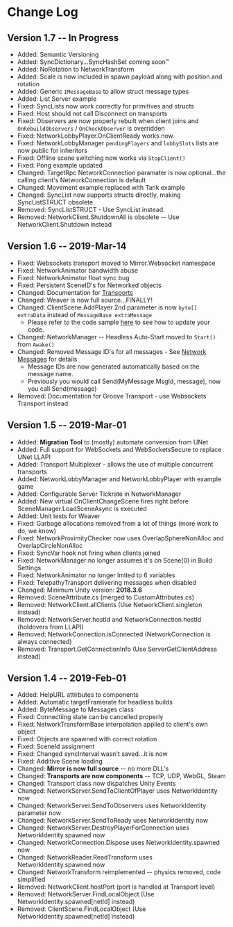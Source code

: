 # Change Log

## Version 1.7 -- In Progress

- Added: Semantic Versioning
- Added: SyncDictionary...SyncHashSet coming soon™
- Added: NoRotation to NetworkTransform
- Added: Scale is now included in spawn payload along with position and rotation
- Added: Generic `IMessageBase` to allow struct message types
- Added: List Server example
- Fixed: SyncLists now work correctly for primitives and structs
- Fixed: Host should not call Disconnect on transports
- Fixed: Observers are now properly rebuilt when client joins and `OnRebuildObservers` / `OnCheckObserver` is overridden
- Fixed: NetworkLobbyPlayer.OnClientReady works now
- Fixed: NetworkLobbyManager `pendingPlayers` and `lobbySlots` lists are now public for inheritors
- Fixed: Offline scene switching now works via `StopClient()`
- Fixed: Pong example updated
- Changed: TargetRpc NetworkConnection paramater is now optional...the calling client's NetworkConnection is default
- Changed: Movement example replaced with Tank example
- Changed: SyncList now supports structs directly, making SyncListSTRUCT obsolete.
- Removed: SyncListSTRUCT - Use SyncList instead.
- Removed: NetworkClient.ShutdownAll is obsolete -- Use NetworkClient.Shutdown instead

## Version 1.6 -- 2019-Mar-14

- Fixed: Websockets transport moved to Mirror.Websocket namespace
- Fixed: NetworkAnimator bandwidth abuse
- Fixed: NetworkAnimator float sync bug
- Fixed: Persistent SceneID's for Networked objects
- Changed: Documentation for [Transports](../Transports)
- Changed: Weaver is now full source...FINALLY!
- Changed: ClientScene.AddPlayer 2nd parameter is now `byte[] extraData` instead of `MessageBase extraMessage` 
    - Please refer to the code sample [here](../Concepts/Authentication) to see how to update your code.
- Changed: NetworkManager -- Headless Auto-Start moved to `Start()` from `Awake()`
- Changed: Removed Message ID's for all messages - See [Network Messages](../Concepts/Communications/NetworkMessages) for details  
    - Message IDs are now generated automatically based on the message name.  
    - Previously you would call Send(MyMessage.MsgId, message), now you call Send(message)
- Removed: Documentation for Groove Transport - use Websockets Transport instead

## Version 1.5 -- 2019-Mar-01

- Added: **Migration Tool** to (mostly) automate conversion from UNet
- Added: Full support for WebSockets and WebSocketsSecure to replace UNet LLAPI
- Added: Transport Multiplexer - allows the use of multiple concurrent transports
- Added: NetworkLobbyManager and NetworkLobbyPlayer with example game
- Added: Configurable Server Tickrate in NetworkManager
- Added: New virtual OnClientChangeScene fires right before SceneManager.LoadSceneAsync is executed
- Added: Unit tests for Weaver
- Fixed: Garbage allocations removed from a lot of things (more work to do, we know)
- Fixed: NetworkProximityChecker now uses OverlapSphereNonAlloc and OverlapCircleNonAlloc
- Fixed: SyncVar hook not firing when clients joined
- Fixed: NetworkManager no longer assumes it's on Scene(0) in Build Settings
- Fixed: NetworkAnimator no longer lmited to 6 variables
- Fixed: TelepathyTransport delivering messages when disabled
- Changed: Minimum Unity version: **2018.3.6**
- Removed: SceneAttribute.cs (merged to CustomAttributes.cs)
- Removed: NetworkClient.allClients (Use NetworkClient.singleton instead)
- Removed: NetworkServer.hostId and NetworkConnection.hostId (holdovers from LLAPI)
- Removed: NetworkConnection.isConnected (NetworkConnection is always connected)
- Removed: Transport.GetConnectionInfo (Use ServerGetClientAddress instead)


## Version 1.4 -- 2019-Feb-01

- Added: HelpURL attirbutes to components
- Added: Automatic targetFramerate for headless builds
- Added: ByteMessage to Messages class
- Fixed: Connectiing state can be cancelled properly
- Fixed: NetworkTransformBase interpolation applied to client's own object
- Fixed: Objects are spawned with correct rotation
- Fixed: SceneId assignment
- Fixed: Changed syncInterval wasn't saved...it is now
- Fixed: Additive Scene loading
- Changed: **Mirror is now full source** -- no more DLL's
- Changed: **Transports are now components** -- TCP, UDP, WebGL, Steam
- Changed: Transport class now dispatches Unity Events
- Changed: NetworkServer.SendToClientOfPlayer uses NetworkIdentity now
- Changed: NetworkServer.SendToObservers uses NetworkIdentity parameter now
- Changed: NetworkServer.SendToReady uses NetworkIdentity now
- Changed: NetworkServer.DestroyPlayerForConnection uses NetworkIdentity.spawned now
- Changed: NetworkConnection.Dispose uses NetworkIdentity.spawned now
- Changed: NetworkReader.ReadTransform uses NetworkIdentity.spawned now
- Changed: NetworkTransform reimplemented -- physics removed, code simplified
- Removed: NetworkClient.hostPort (port is handled at Transport level)
- Removed: NetworkServer.FindLocalObject (Use NetworkIdentity.spawned\[netId\] instead)
- Removed: ClientScene.FindLocalObject (Use NetworkIdentity.spawned\[netId\] instead)
